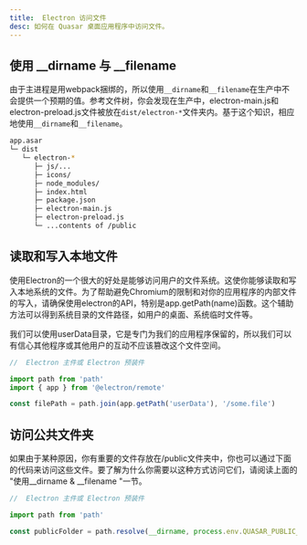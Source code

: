 ```yaml
---
title:  Electron 访问文件
desc: 如何在 Quasar 桌面应用程序中访问文件。
---
```


## 使用 __dirname 与 __filename
由于主进程是用webpack捆绑的，所以使用`__dirname`和`__filename`在生产中不会提供一个预期的值。参考文件树，你会发现在生产中，electron-main.js和electron-preload.js文件被放在`dist/electron-*`文件夹内。基于这个知识，相应地使用`__dirname`和`__filename`。

```bash
app.asar
└─ dist
   └─ electron-*
      ├─ js/...
      ├─ icons/
      ├─ node_modules/
      ├─ index.html
      ├─ package.json
      ├─ electron-main.js
      ├─ electron-preload.js
      └─ ...contents of /public
```

## 读取和写入本地文件
使用Electron的一个很大的好处是能够访问用户的文件系统。这使你能够读取和写入本地系统的文件。为了帮助避免Chromium的限制和对你的应用程序的内部文件的写入，请确保使用electron的API，特别是app.getPath(name)函数。这个辅助方法可以得到系统目录的文件路径，如用户的桌面、系统临时文件等。

我们可以使用userData目录，它是专门为我们的应用程序保留的，所以我们可以有信心其他程序或其他用户的互动不应该篡改这个文件空间。

```js
//  Electron 主件或 Electron 预装件

import path from 'path'
import { app } from '@electron/remote'

const filePath = path.join(app.getPath('userData'), '/some.file')
```

## 访问公共文件夹

如果由于某种原因，你有重要的文件存放在/public文件夹中，你也可以通过下面的代码来访问这些文件。要了解为什么你需要以这种方式访问它们，请阅读上面的 "使用__dirname & __filename "一节。

```js
//  Electron 主件或 Electron 预装件

import path from 'path'

const publicFolder = path.resolve(__dirname, process.env.QUASAR_PUBLIC_FOLDER)
```
